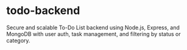 # todo-backend
Secure and scalable To-Do List backend using Node.js, Express, and MongoDB with user auth, task management, and filtering by status or category.
